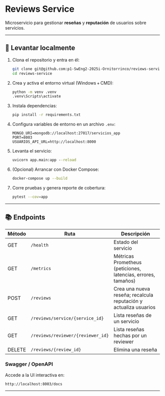 # Reviews Service

Microservicio para gestionar **reseñas** y **reputación** de usuarios sobre servicios.

---

## 🚀 Levantar localmente

1. Clona el repositorio y entra en él:
   ```bash
   git clone git@github.com:p1-SwEng2-2025i-Ornitorrinco/reviews-service.git
   cd reviews-service


2. Crea y activa el entorno virtual (Windows + CMD):

   ```cmd
   python -m venv .venv
   .venv\Scripts\activate
   ```

3. Instala dependencias:

   ```cmd
   pip install -r requirements.txt
   ```

4. Configura variables de entorno en un archivo `.env`:

   ```dotenv
   MONGO_URI=mongodb://localhost:27017/servicios_app
   PORT=8003
   USUARIOS_API_URL=http://localhost:8000
   ```

5. Levanta el servicio:

   ```cmd
   uvicorn app.main:app --reload
   ```

6. (Opcional) Arrancar con Docker Compose:

   ```bash
   docker-compose up --build
   ```

7. Corre pruebas y genera reporte de cobertura:

   ```bash
   pytest --cov=app
   ```

---

## 📚 Endpoints

| Método | Ruta                              | Descripción                                                      |
| ------ | --------------------------------- | ---------------------------------------------------------------- |
| GET    | `/health`                         | Estado del servicio                                              |
| GET    | `/metrics`                        | Métricas Prometheus (peticiones, latencias, errores, tamaños)    |
| POST   | `/reviews`                        | Crea una nueva reseña; recalcula reputación y actualiza usuarios |
| GET    | `/reviews/service/{service_id}`   | Lista reseñas de un servicio                                     |
| GET    | `/reviews/reviewer/{reviewer_id}` | Lista reseñas hechas por un reviewer                             |
| DELETE | `/reviews/{review_id}`            | Elimina una reseña                                               |

### Swagger / OpenAPI

Accede a la UI interactiva en:

```
http://localhost:8003/docs
```
---

